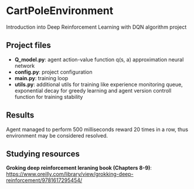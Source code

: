 # CartPoleEnvironment
Introduction into Deep Reinforcement Learning with DQN algorithm project

## Project files
- **Q_model.py**: agent action-value function q(s, a) approximation neural network
- **config.py**: project configuration
- **main.py**: training loop
- **utils.py**: additional utils for training like experience monitoring queue, exponential decay for greedy learning and agent version controll
function for training stability

## Results
Agent managed to perform 500 milliseconds reward 20 times in a row, thus environment may be considered resolved. 

## **Studying resources**
**Groking deep reinforcement leraning book (Chapters 8-9)**: https://www.oreilly.com/library/view/grokking-deep-reinforcement/9781617295454/
